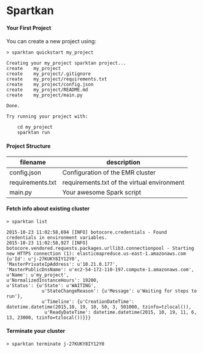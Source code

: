 # Spartkan

#### Your First Project

You can create a new project using:

	> sparktan quickstart my_project
	
	Creating your my_project sparktan project...
    create    my_project
    create    my_project/.gitignore
    create    my_project/requirements.txt
    create    my_project/config.json
    create    my_project/README.md
    create    my_project/main.py
    
	Done.

	Try running your project with:

		cd my_project
		sparktan run


#### Project Structure

filename	| description
----------- | --------------------------------
config.json | Configuration of the EMR cluster
requirements.txt |  requirements.txt of the virtual environment
main.py | Your awesome Spark script

#### Fetch info about existing cluster

	> sparktan list
	
	2015-10-23 11:02:58,694 [INFO] botocore.credentials - Found credentials in environment variables.
	2015-10-23 11:02:58,927 [INFO] botocore.vendored.requests.packages.urllib3.connectionpool - Starting new HTTPS connection (1): elasticmapreduce.us-east-1.amazonaws.com
	{u'Id': u'j-27KUKY8IY12Y0',
 	'MasterPrivateIpAddress': u'10.21.0.177',
 	'MasterPublicDnsName': u'ec2-54-172-110-197.compute-1.amazonaws.com',
 	u'Name': u'my_project',
 	u'NormalizedInstanceHours': 19200,
 	u'Status': {u'State': u'WAITING',
    	         u'StateChangeReason': {u'Message': u'Waiting for steps to run'},
        	     u'Timeline': {u'CreationDateTime': datetime.datetime(2015,10, 19, 10, 50, 3, 501000, tzinfo=tzlocal()),
                  u'ReadyDateTime': datetime.datetime(2015, 10, 19, 11, 6, 13, 23000, tzinfo=tzlocal())}}}
                  
#### Terminate your cluster
	> sparktan terminate j-27KUKY8IY12Y0

	
